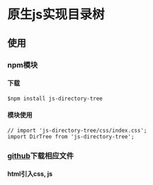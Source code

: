 # 原生js实现目录树

## 使用

### npm模块
#### 下载
``` 
$npm install js-directory-tree
```
#### 模块使用
```
// import 'js-directory-tree/css/index.css';
import DirTree from 'js-directory-tree';
```

### [github](https://github.com/JunTaiZ/js-directory-tree)下载相应文件

#### html引入css, js

